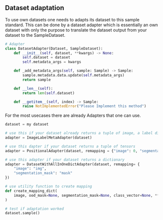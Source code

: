 ## Dataset adaptation

To use own datasets one needs to adapts its dataset to this sample standard. This can be done by a dataset adapter which is essentially an own dataset with only the purpose to translate the dataset output from your dataset to the SampleDataset.

```python
# Adapter
class DatasetAdapter(Dataset, SampleDataset):
    def __init__(self, dataset, **kwargs) -> None:
        self.dataset = dataset
        self.metadata_args = kwargs

    def _add_metadata_args(self, sample: Sample) -> Sample:
        sample.metadata.data.update(self.metadata_args)
        return sample

    def __len__(self):
        return len(self.dataset)

    def __getitem__(self, index) -> Sample:
        raise NotImplementedError("Please Implement this method")
```

For the most usecases there are already Adapters that one can use. 

```python
dataset = my dataset

# use this if your dataset already returns a tuple of image, a label dictionary and optionally metadata
adapter = ImageLabelMetaAdapter(dataset)

# use this dapter if your dataset returns a tuple of tensors
adapter = PositionalAdapter(dataset, remapping = {"image": 0, "segmentation_mask": 1})

# use this adapter if your dataset returns a dictionary
adapter = DatasetWithAllInOneDictAdapter(dataset, remapping= {
    "image": "img",
    "segmentation_mask": "mask"
})

# use utility function to create mapping
def create_mapping_dict(
    image, ood_mask=None, segmentation_mask=None, class_vector=None, **kwargs
)
```

```python
# test if adaptation worked
dataset.sample()
```